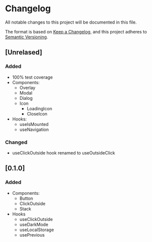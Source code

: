 # Changelog

All notable changes to this project will be documented in this file.

The format is based on [Keep a Changelog](https://keepachangelog.com/en/1.0.0/),
and this project adheres to [Semantic Versioning](https://semver.org/spec/v2.0.0.html).

## [Unrelased]

### Added

- 100% test coverage
- Components:
  - Overlay
  - Modal
  - Dialog
  - Icon
    - LoadingIcon
    - CloseIcon
- Hooks:
  - useIsMounted
  - useNavigation

### Changed

- useClickOutside hook renamed to useOutsideClick

## [0.1.0]

### Added

- Components:
  - Button
  - ClickOutside
  - Stack
- Hooks
  - useClickOutside
  - useDarkMode
  - useLocalStorage
  - usePrevious
